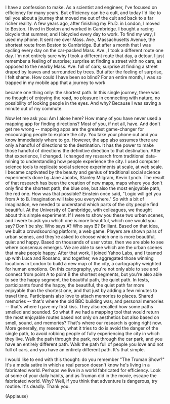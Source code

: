 
I have a confession to make.
As a scientist and engineer,
I&#39;ve focused on efficiency for many years.
But efficiency can be a cult,
and today I&#39;d like to tell you
about a journey
that moved me out of the cult
and back to a far richer reality.
A few years ago, after finishing my Ph.D. 
in London, I moved to Boston.
I lived in Boston and worked in Cambridge.
I bought a racing bicycle that summer,
and I bicycled every day to work.
To find my way, I used my phone.
It sent me over Mass. Ave.,
Massachusetts Avenue,
the shortest route from
Boston to Cambridge.
But after a month
that I was cycling every day
on the car-packed Mass. Ave.,
I took a different route one day.
I&#39;m not entirely sure why I took
a different route that day, a detour.
I just remember a feeling of surprise;
surprise at finding a street with no cars,
as opposed to the nearby
Mass. Ave. full of cars;
surprise at finding a street 
draped by leaves and surrounded by trees.
But after the feeling 
of surprise, I felt shame.
How could I have been so blind?
For an entire month,
I was so trapped in my mobile app
that a journey to work

became one thing only:
the shortest path.
In this single journey,
there was no thought
of enjoying the road,
no pleasure in connecting with nature,
no possibility of looking
people in the eyes.
And why?
Because I was saving a minute
out of my commute.

Now let me ask you: Am I alone here?
How many of you have never used
a mapping app for finding directions?
Most of you, if not all, have.
And don&#39;t get me wrong -- mapping apps
are the greatest game-changer
for encouraging people
to explore the city.
You take your phone out
and you know immediately where to go.
However, the app also assumes
there are only a handful
of directions to the destination.
It has the power to make
those handful of directions
the definitive direction
to that destination.
After that experience, I changed.
I changed my research
from traditional data-mining
to understanding how people
experience the city.
I used computer science tools
to replicate social science
experiments at scale, at web scale.
I became captivated
by the beauty and genius
of traditional social science experiments
done by Jane Jacobs,
Stanley Milgram, Kevin Lynch.
The result of that research
has been the creation of new maps,
maps where you don&#39;t only find
the shortest path, the blue one,
but also the most enjoyable path,
the red one.
How was that possible?
Einstein once said,
&quot;Logic will get you from A to B.
Imagination will take you everywhere.&quot;
So with a bit of imagination,
we needed to understand
which parts of the city
people find beautiful.
At the University of Cambridge,
with colleagues,
we thought about this simple experiment.
If I were to show you
these two urban scenes,
and I were to ask you
which one is more beautiful,
which one would you say?
Don&#39;t be shy.
Who says A? Who says B?
Brilliant.
Based on that idea,
we built a crowdsourcing platform,
a web game.
Players are shown pairs of urban scenes,
and they&#39;re asked to choose which one 
is more beautiful, quiet and happy.
Based on thousands of user votes,
then we are able to see
where consensus emerges.
We are able to see which
are the urban scenes
that make people happy.
After that work, I joined Yahoo Labs,
and I teamed up with Luca and Rossano,
and together, we aggregated
those winning locations in London
to build a new map of the city,
a cartography weighted for human emotions.
On this cartography, you&#39;re not only
able to see and connect
from point A to point B 
the shortest segments,
but you&#39;re also able
to see the happy segment,
the beautiful path, the quiet path.
In tests, participants found the happy,
the beautiful, the quiet path
far more enjoyable than the shortest one,
and that just by adding
a few minutes to travel time.
Participants also love to attach
memories to places.
Shared memories --
that&#39;s where the old BBC building was;
and personal memories --
that&#39;s where I gave my first kiss.
They also recalled how some paths
smelled and sounded.
So what if we had a mapping tool
that would return
the most enjoyable routes
based not only on aesthetics
but also based on smell, sound, 
and memories?
That&#39;s where our research
is going right now.
More generally, my research,
what it tries to do is avoid
the danger of the single path,
to avoid robbing people of fully
experiencing the city in which they live.
Walk the path through the park,
not through the car park,
and you have an entirely different path.
Walk the path full of people you love
and not full of cars,
and you have an entirely different path.
It&#39;s that simple.

I would like to end with this thought:
do you remember &quot;The Truman Show?&quot;
It&#39;s a media satire in which a real person
doesn&#39;t know he&#39;s living
in a fabricated world.
Perhaps we live in a world
fabricated for efficiency.
Look at some of your daily habits,
and as Truman did in the movie,
escape the fabricated world.
Why?
Well, if you think that adventure
is dangerous, try routine. It&#39;s deadly.
Thank you.

(Applause)

